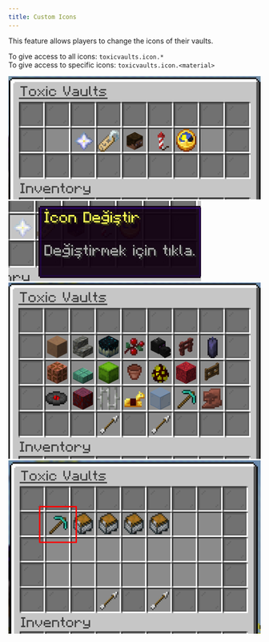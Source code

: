 ```yaml
---
title: Custom Icons
---
```


This feature allows players to change the icons of their vaults.

To give access to all icons: `toxicvaults.icon.*`<br>
To give access to specific icons: `toxicvaults.icon.<material>`

![Manage GUI](../../../../assets/toxicvaults/manage.png "Manage GUI")
![Icon GUI](../../../../assets/toxicvaults/custom-icons/icon.png "Icon GUI")
![Icons GUI](../../../../assets/toxicvaults/custom-icons/icons.png "Icons GUI")
![Icon Preview](../../../../assets/toxicvaults/custom-icons/icon-preview.png "Icon Preview")
